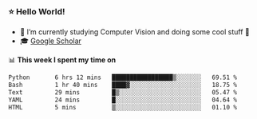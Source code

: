 ### ⭐️ Hello World!

<!--
**hologerry/hologerry** is a ✨ _special_ ✨ repository because its `README.md` (this file) appears on your GitHub profile.

Here are some ideas to get you started:

- 🔭 I’m currently working and studying on Computer Vision
- 🌱 I’m currently learning at Peking University
- 💬 Ask me about 
- 📫 How to reach me: E-mail
- 😄 Pronouns: he/his
- ⚡ Fun fact: Music is the Power
-->


- 🔭 I’m currently studying Computer Vision and doing some cool stuff 🤖
- 🎓 [Google Scholar](https://scholar.google.com/citations?user=3ykqW9wAAAAJ&hl=en)


📊 **This week I spent my time on**

<!--START_SECTION:waka-->

```txt
Python       6 hrs 12 mins   █████████████████▒░░░░░░░   69.51 %
Bash         1 hr 40 mins    ████▓░░░░░░░░░░░░░░░░░░░░   18.75 %
Text         29 mins         █▒░░░░░░░░░░░░░░░░░░░░░░░   05.47 %
YAML         24 mins         █░░░░░░░░░░░░░░░░░░░░░░░░   04.64 %
HTML         5 mins          ▒░░░░░░░░░░░░░░░░░░░░░░░░   01.10 %
```

<!--END_SECTION:waka-->
